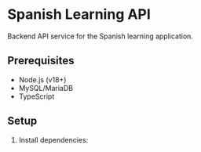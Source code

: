 # Spanish Learning API

Backend API service for the Spanish learning application.

## Prerequisites

- Node.js (v18+)
- MySQL/MariaDB
- TypeScript

## Setup

1. Install dependencies:
